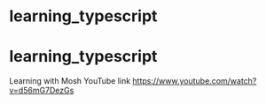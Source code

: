 # learning_typescript
# learning_typescript

Learning with Mosh
YouTube link https://www.youtube.com/watch?v=d56mG7DezGs
